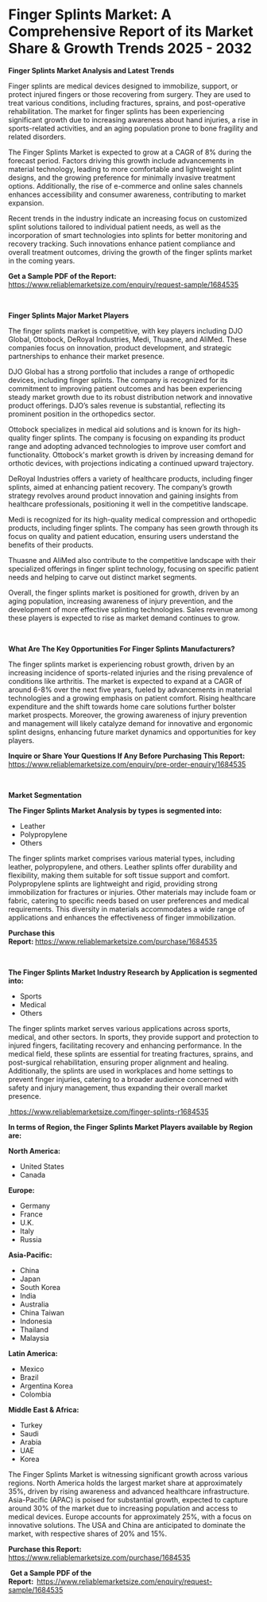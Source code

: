 <p><h1>Finger Splints Market: A Comprehensive Report of its Market Share & Growth Trends 2025 - 2032</h1></p><p><strong>Finger Splints Market Analysis and Latest Trends</strong></p>
<p><p>Finger splints are medical devices designed to immobilize, support, or protect injured fingers or those recovering from surgery. They are used to treat various conditions, including fractures, sprains, and post-operative rehabilitation. The market for finger splints has been experiencing significant growth due to increasing awareness about hand injuries, a rise in sports-related activities, and an aging population prone to bone fragility and related disorders.</p><p>The Finger Splints Market is expected to grow at a CAGR of 8% during the forecast period. Factors driving this growth include advancements in material technology, leading to more comfortable and lightweight splint designs, and the growing preference for minimally invasive treatment options. Additionally, the rise of e-commerce and online sales channels enhances accessibility and consumer awareness, contributing to market expansion.</p><p>Recent trends in the industry indicate an increasing focus on customized splint solutions tailored to individual patient needs, as well as the incorporation of smart technologies into splints for better monitoring and recovery tracking. Such innovations enhance patient compliance and overall treatment outcomes, driving the growth of the finger splints market in the coming years.</p></p>
<p><strong>Get a Sample PDF of the Report:&nbsp;</strong> <a href="https://www.reliablemarketsize.com/enquiry/request-sample/1684535?utm_campaign=3095&utm_medium=2&utm_source=Github&utm_content=ia&utm_term=13042025&utm_id=finger-splints">https://www.reliablemarketsize.com/enquiry/request-sample/1684535</a></p>
<p>&nbsp;</p>
<p><strong>Finger Splints Major Market Players</strong></p>
<p><p>The finger splints market is competitive, with key players including DJO Global, Ottobock, DeRoyal Industries, Medi, Thuasne, and AliMed. These companies focus on innovation, product development, and strategic partnerships to enhance their market presence.</p><p>DJO Global has a strong portfolio that includes a range of orthopedic devices, including finger splints. The company is recognized for its commitment to improving patient outcomes and has been experiencing steady market growth due to its robust distribution network and innovative product offerings. DJO’s sales revenue is substantial, reflecting its prominent position in the orthopedics sector.</p><p>Ottobock specializes in medical aid solutions and is known for its high-quality finger splints. The company is focusing on expanding its product range and adopting advanced technologies to improve user comfort and functionality. Ottobock's market growth is driven by increasing demand for orthotic devices, with projections indicating a continued upward trajectory.</p><p>DeRoyal Industries offers a variety of healthcare products, including finger splints, aimed at enhancing patient recovery. The company’s growth strategy revolves around product innovation and gaining insights from healthcare professionals, positioning it well in the competitive landscape. </p><p>Medi is recognized for its high-quality medical compression and orthopedic products, including finger splints. The company has seen growth through its focus on quality and patient education, ensuring users understand the benefits of their products.</p><p>Thuasne and AliMed also contribute to the competitive landscape with their specialized offerings in finger splint technology, focusing on specific patient needs and helping to carve out distinct market segments. </p><p>Overall, the finger splints market is positioned for growth, driven by an aging population, increasing awareness of injury prevention, and the development of more effective splinting technologies. Sales revenue among these players is expected to rise as market demand continues to grow.</p></p>
<p>&nbsp;</p>
<p><strong>What Are The Key Opportunities For Finger Splints Manufacturers?</strong></p>
<p><p>The finger splints market is experiencing robust growth, driven by an increasing incidence of sports-related injuries and the rising prevalence of conditions like arthritis. The market is expected to expand at a CAGR of around 6-8% over the next five years, fueled by advancements in material technologies and a growing emphasis on patient comfort. Rising healthcare expenditure and the shift towards home care solutions further bolster market prospects. Moreover, the growing awareness of injury prevention and management will likely catalyze demand for innovative and ergonomic splint designs, enhancing future market dynamics and opportunities for key players.</p></p>
<p><strong>Inquire or Share Your Questions If Any Before Purchasing This Report:</strong> <a href="https://www.reliablemarketsize.com/enquiry/pre-order-enquiry/1684535?utm_campaign=3095&utm_medium=2&utm_source=Github&utm_content=ia&utm_term=13042025&utm_id=finger-splints">https://www.reliablemarketsize.com/enquiry/pre-order-enquiry/1684535</a></p>
<p>&nbsp;</p>
<p><strong>Market Segmentation</strong></p>
<p><strong>The Finger Splints Market Analysis by types is segmented into:</strong></p>
<p><ul><li>Leather</li><li>Polypropylene</li><li>Others</li></ul></p>
<p><p>The finger splints market comprises various material types, including leather, polypropylene, and others. Leather splints offer durability and flexibility, making them suitable for soft tissue support and comfort. Polypropylene splints are lightweight and rigid, providing strong immobilization for fractures or injuries. Other materials may include foam or fabric, catering to specific needs based on user preferences and medical requirements. This diversity in materials accommodates a wide range of applications and enhances the effectiveness of finger immobilization.</p></p>
<p><strong>Purchase this Report:&nbsp;</strong><a href="https://www.reliablemarketsize.com/purchase/1684535?utm_campaign=3095&utm_medium=2&utm_source=Github&utm_content=ia&utm_term=13042025&utm_id=finger-splints">https://www.reliablemarketsize.com/purchase/1684535</a></p>
<p>&nbsp;</p>
<p><strong>The Finger Splints Market Industry Research by Application is segmented into:</strong></p>
<p><ul><li>Sports</li><li>Medical</li><li>Others</li></ul></p>
<p><p>The finger splints market serves various applications across sports, medical, and other sectors. In sports, they provide support and protection to injured fingers, facilitating recovery and enhancing performance. In the medical field, these splints are essential for treating fractures, sprains, and post-surgical rehabilitation, ensuring proper alignment and healing. Additionally, the splints are used in workplaces and home settings to prevent finger injuries, catering to a broader audience concerned with safety and injury management, thus expanding their overall market presence.</p></p>
<p><a href="https://www.reliablemarketsize.com/finger-splints-r1684535?utm_campaign=3095&utm_medium=2&utm_source=Github&utm_content=ia&utm_term=13042025&utm_id=finger-splints">&nbsp;https://www.reliablemarketsize.com/finger-splints-r1684535</a></p>
<p><strong>In terms of Region, the Finger Splints Market Players available by Region are:</strong></p>
<p>
    <p> <strong> North America: </strong>
        <ul>
            <li>United States</li>
            <li>Canada</li>
        </ul>
        </p> 
    <p> <strong> Europe: </strong>
        <ul>
            <li>Germany</li>
            <li>France</li>
            <li>U.K.</li>
            <li>Italy</li>
            <li>Russia</li>
        </ul>
        </p> 
    <p> <strong> Asia-Pacific: </strong>
        <ul>
            <li>China</li>
            <li>Japan</li>
            <li>South Korea</li>
            <li>India</li>
            <li>Australia</li>
            <li>China Taiwan</li>
            <li>Indonesia</li>
            <li>Thailand</li>
            <li>Malaysia</li>
        </ul>
        </p> 
    <p> <strong> Latin America: </strong>
        <ul>
            <li>Mexico</li>
            <li>Brazil</li>
            <li>Argentina Korea</li>
            <li>Colombia</li>
        </ul>
        </p> 
    <p> <strong> Middle East & Africa: </strong>
        <ul>
            <li>Turkey</li>
            <li>Saudi</li>
            <li>Arabia</li>
            <li>UAE</li>
            <li>Korea</li>
        </ul>
    </p>
    </p>
<p><p>The Finger Splints Market is witnessing significant growth across various regions. North America holds the largest market share at approximately 35%, driven by rising awareness and advanced healthcare infrastructure. Asia-Pacific (APAC) is poised for substantial growth, expected to capture around 30% of the market due to increasing population and access to medical devices. Europe accounts for approximately 25%, with a focus on innovative solutions. The USA and China are anticipated to dominate the market, with respective shares of 20% and 15%.</p></p>
<p><strong>Purchase this Report: </strong><a href="https://www.reliablemarketsize.com/purchase/1684535?utm_campaign=3095&utm_medium=2&utm_source=Github&utm_content=ia&utm_term=13042025&utm_id=finger-splints">https://www.reliablemarketsize.com/purchase/1684535</a></p>
<p>&nbsp;<strong>Get a Sample PDF of the Report:&nbsp;&nbsp;</strong><a href="https://www.reliablemarketsize.com/enquiry/request-sample/1684535?utm_campaign=3095&utm_medium=2&utm_source=Github&utm_content=ia&utm_term=13042025&utm_id=finger-splints">https://www.reliablemarketsize.com/enquiry/request-sample/1684535</a></p>
<p><strong></strong></p>
<p><p></p><p></p><p></p></p>